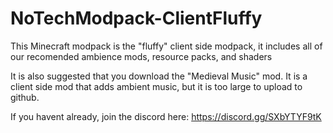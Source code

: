 # NoTechModpack-ClientFluffy
This Minecraft modpack is the "fluffy" client side modpack, it includes all of our recomended ambience mods, resource packs, and shaders


It is also suggested that you download the "Medieval Music" mod. It is a client side mod that adds ambient music, but it is too large to upload to github.

If you havent already, join the discord here: https://discord.gg/SXbYTYF9tK
